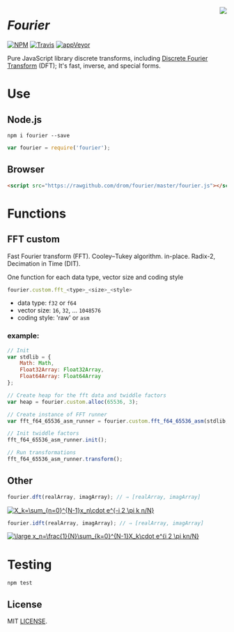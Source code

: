 <span><img align="right" src="http://upload.wikimedia.org/wikipedia/commons/4/49/Joseph_Fourier_%28circa_1820%29.jpg"/></span>

# *Fourier*
[![NPM](https://badge.fury.io/js/fourier.svg)](http://badge.fury.io/js/fourier) [![Travis](https://travis-ci.org/drom/fourier.svg)](https://travis-ci.org/drom/fourier) [![appVeyor](https://ci.appveyor.com/api/projects/status/uly3uspj4w4rjw8q?svg=true)](https://ci.appveyor.com/project/drom/fourier)

Pure JavaScript library discrete transforms, including [Discrete Fourier Transform](http://en.wikipedia.org/wiki/Discrete_Fourier_transform) (DFT); It's fast, inverse, and special forms.

# Use
## Node.js

```
npm i fourier --save
```

```js
var fourier = require('fourier');
```

## Browser

```html
<script src="https://rawgithub.com/drom/fourier/master/fourier.js"></script>
```

# Functions
## FFT custom
Fast Fourier transform (FFT). Cooley–Tukey algorithm. in-place. Radix-2, Decimation in Time (DIT).

One function for each data type, vector size and coding style

```js
fourier.custom.fft_<type>_<size>_<style>
```

- data type: `f32` or `f64`
- vector size: `16`, `32`, ... `1048576`
- coding style: 'raw' or `asm`

### example:

```js
// Init
var stdlib = {
    Math: Math,
    Float32Array: Float32Array,
    Float64Array: Float64Array
};

// Create heap for the fft data and twiddle factors
var heap = fourier.custom.alloc(65536, 3);

// Create instance of FFT runner
var fft_f64_65536_asm_runner = fourier.custom.fft_f64_65536_asm(stdlib, null, heap);

// Init twiddle factors
fft_f64_65536_asm_runner.init();

// Run transformations
fft_f64_65536_asm_runner.transform();
```

## Other

```js
fourier.dft(realArray, imagArray); // ⇒ [realArray, imagArray]
```

<a href="http://www.codecogs.com/eqnedit.php?latex=X_k=\sum_{n=0}^{N-1}x_n\cdot&space;e^{-i&space;2&space;\pi&space;k&space;n/N}" target="_blank"><img src="http://latex.codecogs.com/svg.latex?X_k=\sum_{n=0}^{N-1}x_n\cdot&space;e^{-i&space;2&space;\pi&space;k&space;n/N}" title="X_k=\sum_{n=0}^{N-1}x_n\cdot e^{-i 2 \pi k n/N}" /></a>

```js
fourier.idft(realArray, imagArray); // ⇒ [realArray, imagArray]
```

<a href="http://www.codecogs.com/eqnedit.php?latex=\large&space;x_n=\frac{1}{N}\sum_{k=0}^{N-1}X_k\cdot&space;e^{i&space;2&space;\pi&space;kn/N}" target="_blank"><img src="http://latex.codecogs.com/svg.latex?\large&space;x_n=\frac{1}{N}\sum_{k=0}^{N-1}X_k\cdot&space;e^{i&space;2&space;\pi&space;kn/N}" title="\large x_n=\frac{1}{N}\sum_{k=0}^{N-1}X_k\cdot e^{i 2 \pi kn/N}" /></a>

# Testing
`npm test`

## License
MIT [LICENSE](https://github.com/drom/fourier/blob/master/LICENSE).
